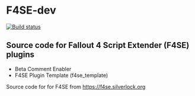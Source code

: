 # F4SE-dev

[![Build status](https://ci.appveyor.com/api/projects/status/672w3lk7syeg5rpb/branch/master?svg=true)](https://ci.appveyor.com/project/shad0wshayd3/f4se-dev/branch/master)

## Source code for Fallout 4 Script Extender (F4SE) plugins
* Beta Comment Enabler
* F4SE Plugin Template (f4se_template)


Source code for for F4SE from https://f4se.silverlock.org
